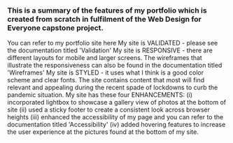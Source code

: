 ### This is a summary of the features of my portfolio which is created from scratch in fulfilment of the Web Design for Everyone capstone project.

You can refer to my portfolio site here
My site is VALIDATED - please see the documentation titled 'Validation'
My site is RESPONSIVE - there are different layouts for mobile and larger screens.  The wireframes that illustrate the responsiveness can also be found in the documentation titled 'Wireframes'
My site is STYLED - it uses what I think is a good color scheme and clear fonts.  The site contains content that most will find relevant and appealing during the recent spade of lockdowns to curb the pandemic situation. 
My site has these four ENHANCEMENTS: (i) incorporated lightbox to showcase a gallery view of photos at the bottom of site (ii) used a sticky footer to create a consistent look across browser heights (iii) enhanced the accessibility of my page and you can refer to the documentation titled 'Accessibility' (iv) added hovering features to increase the user experience at the pictures found at the bottom of my site.

<!--
**caratancy/caratancy** is a ✨ _special_ ✨ repository because its `README.md` (this file) appears on your GitHub profile.


-->
